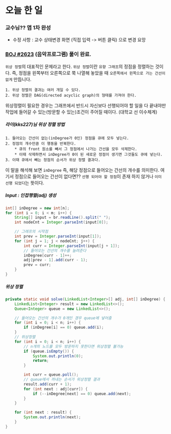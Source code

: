 # 오늘 한 일

### 교수님?? 앱 1차 완성

* 수정 사항 : 교수 상태변경 화면 (직접 입력 -> 버튼 클릭) 으로 변경 요망


### [BOJ #2623](https://www.acmicpc.net/problem/2623) (음악프로그램) 풀이 완료.

`위상 정렬`의 대표적인 문제라고 한다. `위상 정렬`이란 `유향 그래프`의 정점을 정렬하는 것이다. 즉, 정점을 왼쪽부터 오른쪽으로 쭉 나열해 놓았을 때 `오른쪽에서 왼쪽으로 가는 간선이 없게` 만듭니다.

    1. 위상 정렬의 결과는 여러 개일 수 있다.
    2. 위상 정렬은 DAG(directed acyclic graph)의 형태를 가져야 한다.

위상정렬이 필요한 경우는 그래프에서 반드시 자신보다 선행되어야 할 일을 다 끝내야만 작업에 들어갈 수 있는(방문할 수 있는)조건이 주어질 때이다. (대학교 선 이수체계)


##### 라이(kks227)님 위상 정렬 방법

    1. 들어오는 간선이 없는(inDegree가 0인) 정점을 큐에 모두 넣는다.
    2. 정점의 개수만큼 이 행동을 반복한다.
        * 큐의 front 원소를 빼서 그 정점에서 나가는 간선을 모두 삭제한다.
        * 이때 삭제하면서 inDegree가 0이 된 새로운 정점이 생기면 그것들도 큐에 넣는다.
    3. 이때 큐에서 빼는 정점의 순서가 위상 정렬 결과다.

이 말을 해석해 보면 `inDegree` 즉, 해당 정점으로 들어오는 간선의 개수를 의미한다. 여기서 정점으로 들어오는 간선이 없다면?? `선행 되어야 할 정점`이 존재 하지 않거나 `이미 선행 되었다`는 뜻이다.


##### Input : 인접행렬(adj) 생성
```java
int[] inDegree = new int[n];
for (int i = 0; i < m; i++) {
    String[] input = br.readLine().split(" ");
    int nodeCnt = Integer.parseInt(input[0]);

    // 그래프의 시작점
    int prev = Integer.parseInt(input[1]);
    for (int j = 1; j < nodeCnt; j++) {
        int curr = Integer.parseInt(input[j + 1]);
        // 들어오는 간선의 개수를 늘려준다
        inDegree[curr - 1]++;
        adj[prev - 1].add(curr - 1);
        prev = curr;
    }
}
```

##### 위상 정렬

```java
private static void solve(LinkedList<Integer>[] adj, int[] inDegree) {
    LinkedList<Integer> result = new LinkedList<>();
    Queue<Integer> queue = new LinkedList<>();

    // 들어오는 간선의 개수가 0개인 경우 queue에 넣어줌
    for (int i = 0; i < n; i++) {
        if (inDegree[i] == 0) queue.add(i);
    }
    // 위상정렬
    for (int i = 0; i < n; i++) {
        // n개의 노드를 모두 방문하지 못한다면 위상정렬 불가능
        if (queue.isEmpty()) {
            System.out.println(0);
            return;
        }

        int curr = queue.poll();
        // queue에서 꺼내는 순서가 위상정렬 결과
        result.add(curr + 1);
        for (int next : adj[curr]) {
            if (--inDegree[next] == 0) queue.add(next);
        }
    }

    for (int next : result) {
        System.out.println(next);
    }
}
```
